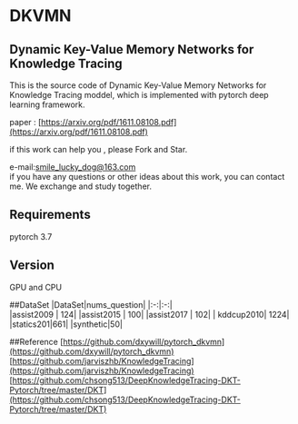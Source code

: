 # DKVMN
## Dynamic Key-Value Memory Networks for Knowledge Tracing
This is the source code of Dynamic Key-Value Memory Networks for Knowledge Tracing moddel, which is implemented with pytorch deep learning framework. 

paper : [https://arxiv.org/pdf/1611.08108.pdf](https://arxiv.org/pdf/1611.08108.pdf)
 
if this work can help you , please Fork and Star.   

e-mail:smile_lucky_dog@163.com  
if you have any questions or other ideas about this work, you can contact me. We exchange and study together.


## Requirements
pytorch 3.7 


## Version
GPU and CPU


##DataSet
|DataSet|nums_question|
|:-:|:-:|  
|assist2009 | 124|
|assist2015 | 100|
|assist2017 | 102|
| kddcup2010| 1224|
|statics201|661|
|synthetic|50|


##Reference
[https://github.com/dxywill/pytorch_dkvmn](https://github.com/dxywill/pytorch_dkvmn)  
[https://github.com/jarviszhb/KnowledgeTracing](https://github.com/jarviszhb/KnowledgeTracing)  
[https://github.com/chsong513/DeepKnowledgeTracing-DKT-Pytorch/tree/master/DKT](https://github.com/chsong513/DeepKnowledgeTracing-DKT-Pytorch/tree/master/DKT)

